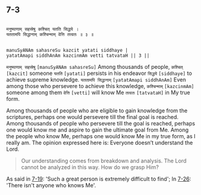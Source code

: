 ## 7-3


```shloka-sa

मनुष्याणाम् सहस्रेषु कश्चित् यतति सिद्धये ।
यततामपि सिद्धानाम् कश्चिन्माम् वेत्ति तत्वतः ॥ ३ ॥

```
```shloka-sa-hk

manuSyANAm sahasreSu kazcit yatati siddhaye |
yatatAmapi siddhAnAm kazcinmAm vetti tatvataH || 3 ||

```
`मनुष्याणाम् सहस्रेषु` `[manuSyANAm sahasreSu]` Among thousands of people, `कश्चित्` `[kazcit]` someone `यतति` `[yatati]` persists in his endeavor `सिद्धये` `[siddhaye]` to achieve supreme knowledge. `यततामपि सिद्धानाम्` `[yatatAmapi siddhAnAm]` Even among those who persevere to achieve this knowledge, `कश्चिन्माम्` `[kazcinmAm]` someone among them `वेत्ति` `[vetti]` will know Me `तत्वतः` `[tatvataH]` in My true form.

Among thousands of people who are eligible to gain knowledge from the scriptures, perhaps one would persevere till the final goal is reached. Among thousands of people who persevere till the goal is reached, perhaps one would know me and aspire to gain the ultimate goal from Me. Among the people who know Me, perhaps one would know Me in my true form, as I really am. The opinion expressed here is: Everyone doesn’t understand the Lord.



<a name='applnote_119'></a>
> Our understanding comes from breakdown and analysis. The Lord cannot be analyzed in this way. How do we grasp Him?


As said in [7-19](7-19.md): 'Such a great person is extremely difficult to find'; In [7-26](7-26.md): 'There isn't anyone who knows Me'.


